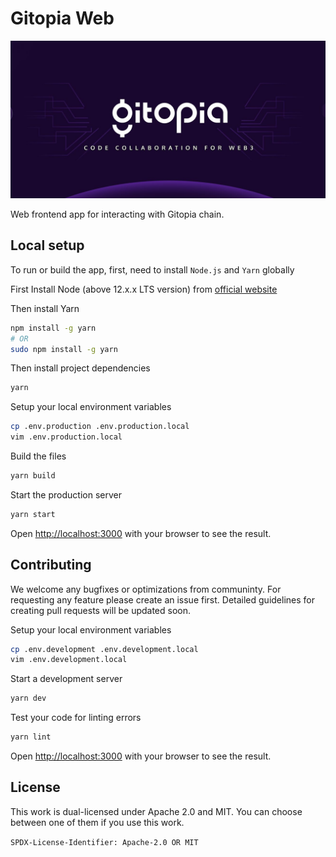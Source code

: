 # Gitopia Web

![Gitopia](https://github.com/gitopia/gitopia-web/blob/master/public/og-gitopia.jpg)

Web frontend app for interacting with Gitopia chain.

## Local setup

To run or build the app, first, need to install `Node.js` and `Yarn` globally

First Install Node (above 12.x.x LTS version) from [official website](https://nodejs.org/)

Then install Yarn

```bash
npm install -g yarn
# OR
sudo npm install -g yarn
```

Then install project dependencies

```bash
yarn
```

Setup your local environment variables

```bash
cp .env.production .env.production.local
vim .env.production.local
```

Build the files

```bash
yarn build
```

Start the production server

```bash
yarn start
```

Open [http://localhost:3000](http://localhost:3000) with your browser to see the result.

## Contributing

We welcome any bugfixes or optimizations from communinty. For requesting any feature please create an issue first.
Detailed guidelines for creating pull requests will be updated soon.

Setup your local environment variables

```bash
cp .env.development .env.development.local
vim .env.development.local
```

Start a development server

```bash
yarn dev
```

Test your code for linting errors

```bash
yarn lint
```

Open [http://localhost:3000](http://localhost:3000) with your browser to see the result.

## License

This work is dual-licensed under Apache 2.0 and MIT.
You can choose between one of them if you use this work.

`SPDX-License-Identifier: Apache-2.0 OR MIT`
